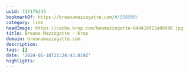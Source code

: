 ```yaml
---
uuid: 717176243
bookmarkOf: https://breanamazzagatte.com/#/558508/
category: link
headImage: https://cache.krop.com/beamazzagatte-64d416f22a98d90.jpg
title: Breana Mazzagatte - Krop
domain: breanamazzagatte.com
description:
tags: []
date: '2024-01-18T21:24:43.019Z'
highlights:
---
```




